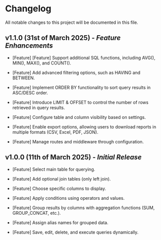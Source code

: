 # Changelog

All notable changes to this project will be documented in this file.   

## **v1.1.0 (31st of March 2025)** - *Feature Enhancements*

* [Feature] [Feature] Support additional SQL functions, including AVG(), MIN(), MAX(), and COUNT().

* [Feature] Add advanced filtering options, such as HAVING and BETWEEN.

* [Feature] Implement ORDER BY functionality to sort query results in ASC/DESC order.

* [Feature] Introduce LIMIT & OFFSET to control the number of rows retrieved in query results.

* [Feature] Configure table and column visibility based on settings.

* [Feature] Enable export options, allowing users to download reports in multiple formats (CSV, Excel, PDF, JSON).

* [Feature] Manage routes and middleware through configuration.


## **v1.0.0 (11th of March 2025)** - *Initial Release*

* [Feature] Select main table for querying.

* [Feature] Add optional join tables (only left join).

* [Feature] Choose specific columns to display.

* [Feature] Apply conditions using operators and values.

* [Feature] Group results by columns with aggregation functions (SUM, GROUP_CONCAT, etc.).

* [Feature] Assign alias names for grouped data.

* [Feature] Save, edit, delete, and execute queries dynamically.

